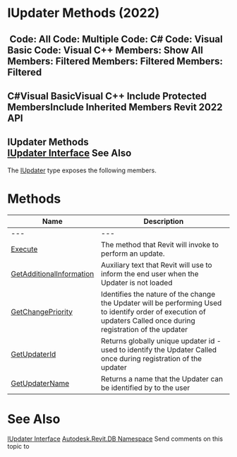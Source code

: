 # IUpdater Methods (2022)

﻿
 Code: All Code: Multiple Code: C# Code: Visual Basic Code: Visual C++  Members: Show All Members: Filtered Members: Filtered Members: Filtered   
---  
C#Visual BasicVisual C++
Include Protected MembersInclude Inherited Members
Revit 2022 API  
---  
IUpdater Methods  
[IUpdater Interface](4cdaf502-fc25-8f18-7618-8448cce33d11.md "IUpdater Interface") See Also  
---  
The [IUpdater](4cdaf502-fc25-8f18-7618-8448cce33d11.md "IUpdater Interface") type exposes the following members.
# Methods
| Name | Description |
| --- | --- |
| --- | --- | --- |
| [Execute](47eb6270-6c7b-f683-49c9-2bc62bd4f5ed.md "Execute Method") | The method that Revit will invoke to perform an update. |
| [GetAdditionalInformation](b666e9bf-5ef2-a8c4-0182-2d4296279fac.md "GetAdditionalInformation Method") | Auxiliary text that Revit will use to inform the end user when the Updater is not loaded |
| [GetChangePriority](494c6daa-617d-1bc2-b3a8-c4b817240b93.md "GetChangePriority Method") | Identifies the nature of the change the Updater will be performing Used to identify order of execution of updaters Called once during registration of the updater |
| [GetUpdaterId](d00e60eb-6123-3ce3-c158-4a2b4ff0b387.md "GetUpdaterId Method") | Returns globally unique updater id - used to identify the Updater Called once during registration of the updater |
| [GetUpdaterName](b652394c-031c-6708-63e8-d93bbfb4e014.md "GetUpdaterName Method") | Returns a name that the Updater can be identified by to the user |

# See Also
[IUpdater Interface](4cdaf502-fc25-8f18-7618-8448cce33d11.md "IUpdater Interface")
[Autodesk.Revit.DB Namespace](87546ba7-461b-c646-cbb1-2cb8f5bff8b2.md "Autodesk.Revit.DB Namespace")
Send comments on this topic to 